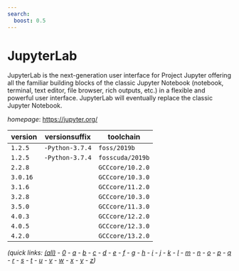 ```yaml
---
search:
  boost: 0.5
---
```

# JupyterLab

JupyterLab is the next-generation user interface for Project Jupyter offering all the familiar  building blocks of the classic Jupyter Notebook (notebook, terminal, text editor, file browser, rich outputs,  etc.) in a flexible and powerful user interface. JupyterLab will eventually replace the classic Jupyter  Notebook.

*homepage*: <https://jupyter.org/>

version | versionsuffix | toolchain
--------|---------------|----------
``1.2.5`` | ``-Python-3.7.4`` | ``foss/2019b``
``1.2.5`` | ``-Python-3.7.4`` | ``fosscuda/2019b``
``2.2.8`` |  | ``GCCcore/10.2.0``
``3.0.16`` |  | ``GCCcore/10.3.0``
``3.1.6`` |  | ``GCCcore/11.2.0``
``3.2.8`` |  | ``GCCcore/10.3.0``
``3.5.0`` |  | ``GCCcore/11.3.0``
``4.0.3`` |  | ``GCCcore/12.2.0``
``4.0.5`` |  | ``GCCcore/12.3.0``
``4.2.0`` |  | ``GCCcore/13.2.0``


*(quick links: [(all)](../index.md) - [0](../0/index.md) - [a](../a/index.md) - [b](../b/index.md) - [c](../c/index.md) - [d](../d/index.md) - [e](../e/index.md) - [f](../f/index.md) - [g](../g/index.md) - [h](../h/index.md) - [i](../i/index.md) - [j](../j/index.md) - [k](../k/index.md) - [l](../l/index.md) - [m](../m/index.md) - [n](../n/index.md) - [o](../o/index.md) - [p](../p/index.md) - [q](../q/index.md) - [r](../r/index.md) - [s](../s/index.md) - [t](../t/index.md) - [u](../u/index.md) - [v](../v/index.md) - [w](../w/index.md) - [x](../x/index.md) - [y](../y/index.md) - [z](../z/index.md))*

